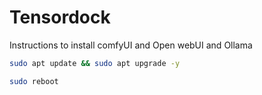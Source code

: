 # Tensordock
Instructions to install comfyUI and Open webUI and Ollama


```bash
sudo apt update && sudo apt upgrade -y

sudo reboot
